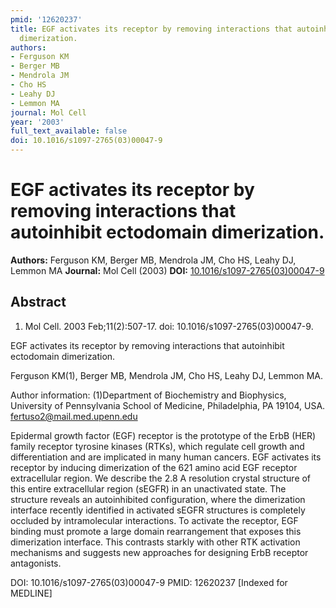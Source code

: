 ```yaml
---
pmid: '12620237'
title: EGF activates its receptor by removing interactions that autoinhibit ectodomain
  dimerization.
authors:
- Ferguson KM
- Berger MB
- Mendrola JM
- Cho HS
- Leahy DJ
- Lemmon MA
journal: Mol Cell
year: '2003'
full_text_available: false
doi: 10.1016/s1097-2765(03)00047-9
---
```


# EGF activates its receptor by removing interactions that autoinhibit ectodomain dimerization.
**Authors:** Ferguson KM, Berger MB, Mendrola JM, Cho HS, Leahy DJ, Lemmon MA
**Journal:** Mol Cell (2003)
**DOI:** [10.1016/s1097-2765(03)00047-9](https://doi.org/10.1016/s1097-2765(03)00047-9)

## Abstract

1. Mol Cell. 2003 Feb;11(2):507-17. doi: 10.1016/s1097-2765(03)00047-9.

EGF activates its receptor by removing interactions that autoinhibit ectodomain 
dimerization.

Ferguson KM(1), Berger MB, Mendrola JM, Cho HS, Leahy DJ, Lemmon MA.

Author information:
(1)Department of Biochemistry and Biophysics, University of Pennsylvania School 
of Medicine, Philadelphia, PA 19104, USA. fertuso2@mail.med.upenn.edu

Epidermal growth factor (EGF) receptor is the prototype of the ErbB (HER) family 
receptor tyrosine kinases (RTKs), which regulate cell growth and differentiation 
and are implicated in many human cancers. EGF activates its receptor by inducing 
dimerization of the 621 amino acid EGF receptor extracellular region. We 
describe the 2.8 A resolution crystal structure of this entire extracellular 
region (sEGFR) in an unactivated state. The structure reveals an autoinhibited 
configuration, where the dimerization interface recently identified in activated 
sEGFR structures is completely occluded by intramolecular interactions. To 
activate the receptor, EGF binding must promote a large domain rearrangement 
that exposes this dimerization interface. This contrasts starkly with other RTK 
activation mechanisms and suggests new approaches for designing ErbB receptor 
antagonists.

DOI: 10.1016/s1097-2765(03)00047-9
PMID: 12620237 [Indexed for MEDLINE]
